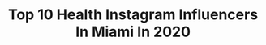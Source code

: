 ---
title: Top 10 Health Instagram Influencers In Miami In 2020
description: >-
  Find top health Instagram influencers in Miami in 2020. Most popular hashtags: #miami #fitness #health #fashion.
platform: Instagram
profiles:
  - username: "daniduqued"
    fullname: >-
      Daniella Duque- Angel
    location: "United States"
    followers: 50284
    engagement: 266
    commentsToLikes: 0.169130
    avatar: "https://scontent-lht6-1.cdninstagram.com/v/t51.2885-19/s320x320/89915684_200761707865540_488770173092757504_n.jpg?_nc_ht=scontent-lht6-1.cdninstagram.com&_nc_ohc=LMITB93IwO8AX-SPCSZ&oh=d8e6a55494ff4989839074438b5985c9&oe=5EBB6A8F"
    verified: false
    hashtags: "#lifestyle, #albionfit, #robinsharma, #biktmore"
  - username: "misssamanthadrew"
    fullname: >-
      𝚂𝚊𝚖𝚖𝚒𝚎 ♓️
    location: "United States"
    followers: 18344
    engagement: 338
    commentsToLikes: 0.039335
    avatar: "https://scontent-lhr8-1.cdninstagram.com/v/t51.2885-19/s320x320/71712385_563178654430627_5377388299717443584_n.jpg?_nc_ht=scontent-lhr8-1.cdninstagram.com&_nc_ohc=yPWGiRyr8o4AX_hSac7&oh=725a45556291aeaa41fd96a74061ad59&oe=5EB8E504"
    verified: false
    hashtags: "#aesthetic, #exumas, #stbarthstyle, #wilhelminamiami"
  - username: "mina_ink"
    fullname: >-
      Corina Curatola
    location: "United States"
    followers: 35998
    engagement: 658
    commentsToLikes: 0.023789
    avatar: "https://scontent-ort2-1.cdninstagram.com/v/t51.2885-19/s320x320/91242439_835772363574998_2713121546573971456_n.jpg?_nc_ht=scontent-ort2-1.cdninstagram.com&_nc_ohc=gJikc7liOR4AX_DUrp5&oh=688cc45e2e292f36def08d803969d748&oe=5EBCC662"
    verified: false
    hashtags: "#alpha, #battlesscars, #alphaproject, #alphabootcamp"
  - username: "gor_jess13"
    fullname: >-
      𝓙𝓮𝓼𝓼| ☤🇭🇹
    location: "United States"
    followers: 13405
    engagement: 924
    commentsToLikes: 0.106326
    avatar: "https://scontent-ams4-1.cdninstagram.com/v/t51.2885-19/s320x320/81860612_2555803001324216_8510430976369754112_n.jpg?_nc_ht=scontent-ams4-1.cdninstagram.com&_nc_ohc=PhLEq6EkctEAX9TVpg7&oh=cf863c26fd6c8efaeddaa34f117f916b&oe=5EB88640"
    verified: false
    hashtags: "#weekendvibes, #prettygirls, #aries, #blackgirlmagic"
  - username: "abbydonahe"
    fullname: >-
      abby 🌞
    location: "United States"
    followers: 6891
    engagement: 911
    commentsToLikes: 0.031420
    avatar: "https://scontent-ams4-1.cdninstagram.com/v/t51.2885-19/s320x320/91870230_2812580745464280_4430473801951608832_n.jpg?_nc_ht=scontent-ams4-1.cdninstagram.com&_nc_ohc=-T15eNXgmsIAX8nCloQ&oh=06247ea9c0f69d825fb15063a5e87c74&oe=5EBB4572"
    verified: false
    hashtags: "#fit, #gym, #health, #fitspo"
  - username: "alexanderriverapr"
    fullname: >-
      ALEXANDER RIVERA
    location: "United States"
    followers: 11157
    engagement: 443
    commentsToLikes: 0.028670
    avatar: "https://scontent-ams4-1.cdninstagram.com/v/t51.2885-19/s320x320/82039356_1438695696302720_5068774897837146112_n.jpg?_nc_ht=scontent-ams4-1.cdninstagram.com&_nc_ohc=uVNtUyQgXtAAX9uLSp7&oh=ea35b8065c20d0f51c7051284c8836f3&oe=5EB8574C"
    verified: false
    hashtags: "#instatravelling, #men, #trip, #spring"
  - username: "butterballdagolden"
    fullname: >-
      BUTTERBALL | Golden Retriever
    location: "United States"
    followers: 10738
    engagement: 238
    commentsToLikes: 0.306920
    avatar: "https://scontent-ams4-1.cdninstagram.com/v/t51.2885-19/s320x320/80638434_763528610799692_5418348230293323776_n.jpg?_nc_ht=scontent-ams4-1.cdninstagram.com&_nc_ohc=Dbz3nXg_gB4AX943u9r&oh=5fba83cf962e0e97321f17994fd15493&oe=5EB679E6"
    verified: false
    hashtags: "#monday, #sleep, #leapday2020, #teacher"
  - username: "sanjamarinkovicofficial"
    fullname: >-
      Sanja Marinkovic
    location: "United States"
    followers: 136519
    engagement: 175
    commentsToLikes: 0.028513
    avatar: "https://scontent-atl3-1.cdninstagram.com/v/t51.2885-19/s320x320/40606927_237651700234340_3739393888780025856_n.jpg?_nc_ht=scontent-atl3-1.cdninstagram.com&_nc_ohc=yQqFHboezxEAX-hep1G&oh=c353079ba0ad6444a8b609080985a51a&oe=5EBC4884"
    verified: false
    hashtags: "#knjizevnica, #sing, #tetka, #ekskluzivno"
  - username: "tonyandersontv"
    fullname: >-
      Tony Anderson
    location: "United States"
    followers: 17871
    engagement: 344
    commentsToLikes: 0.166137
    avatar: "https://scontent-lhr8-1.cdninstagram.com/v/t51.2885-19/s320x320/90811417_2600844490184577_5558452511620202496_n.jpg?_nc_ht=scontent-lhr8-1.cdninstagram.com&_nc_ohc=s7heeQW7GyEAX-rWO3W&oh=164a7dca66eaa9cb04fa2a31b430a6d5&oe=5EBA61DE"
    verified: false
    hashtags: "#superbowl, #mahomes, #jayz, #mamba"
  - username: "originellie"
    fullname: >-
      Nellie Bethel
    location: "United States"
    followers: 17073
    engagement: 399
    commentsToLikes: 0.059379
    avatar: "https://scontent-lht6-1.cdninstagram.com/v/t51.2885-19/s320x320/85225365_2605289479796173_6035295852589744128_n.jpg?_nc_ht=scontent-lht6-1.cdninstagram.com&_nc_ohc=oZi28qWbSSQAX8P_MEI&oh=830fd9047141328c7808ff1cb411e05f&oe=5EBBA3E8"
    verified: false
    hashtags: "#thisishome, #community, #curbtheanxiety, #jloandshakira"
---